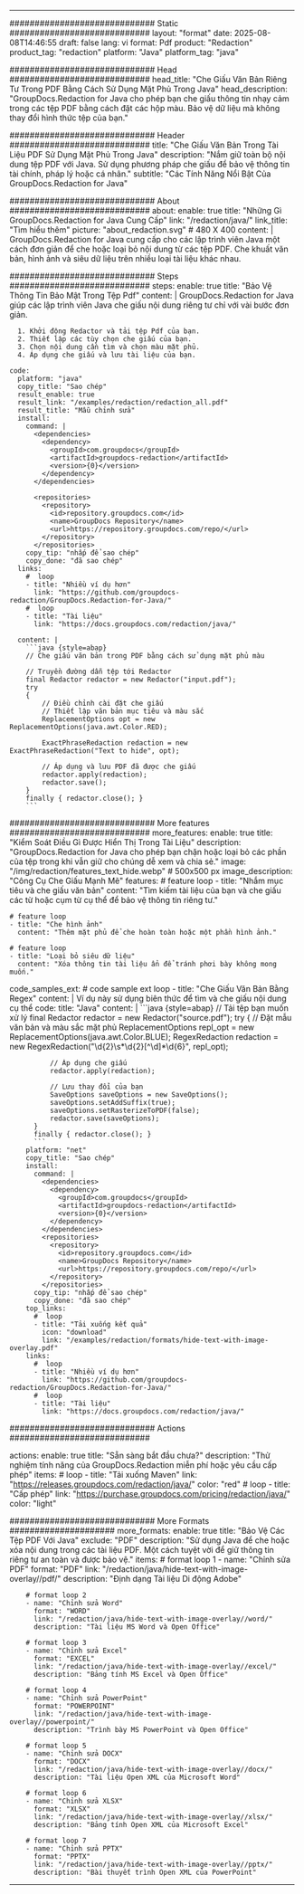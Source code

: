 
---
############################# Static ############################
layout: "format"
date:  2025-08-08T14:46:55
draft: false
lang: vi
format: Pdf
product: "Redaction"
product_tag: "redaction"
platform: "Java"
platform_tag: "java"

############################# Head ############################
head_title: "Che Giấu Văn Bản Riêng Tư Trong PDF Bằng Cách Sử Dụng Mặt Phủ Trong Java"
head_description: "GroupDocs.Redaction for Java cho phép bạn che giấu thông tin nhạy cảm trong các tệp PDF bằng cách đặt các hộp màu. Bảo vệ dữ liệu mà không thay đổi hình thức tệp của bạn."

############################# Header ############################
title: "Che Giấu Văn Bản Trong Tài Liệu PDF Sử Dụng Mặt Phủ Trong Java" 
description: "Nắm giữ toàn bộ nội dung tệp PDF với Java. Sử dụng phương pháp che giấu để bảo vệ thông tin tài chính, pháp lý hoặc cá nhân."
subtitle: "Các Tính Năng Nổi Bật Của GroupDocs.Redaction for Java" 

############################# About ############################
about:
    enable: true
    title: "Những Gì GroupDocs.Redaction for Java Cung Cấp"
    link: "/redaction/java/"
    link_title: "Tìm hiểu thêm"
    picture: "about_redaction.svg" # 480 X 400
    content: |
       GroupDocs.Redaction for Java cung cấp cho các lập trình viên Java một cách đơn giản để che hoặc loại bỏ nội dung từ các tệp PDF. Che khuất văn bản, hình ảnh và siêu dữ liệu trên nhiều loại tài liệu khác nhau.

############################# Steps ############################
steps:
    enable: true
    title: "Bảo Vệ Thông Tin Bảo Mật Trong Tệp Pdf"
    content: |
      GroupDocs.Redaction for Java giúp các lập trình viên Java che giấu nội dung riêng tư chỉ với vài bước đơn giản.
      
      1. Khởi động Redactor và tải tệp Pdf của bạn.
      2. Thiết lập các tùy chọn che giấu của bạn.
      3. Chọn nội dung cần tìm và chọn màu mặt phủ.
      4. Áp dụng che giấu và lưu tài liệu của bạn.
   
    code:
      platform: "java"
      copy_title: "Sao chép"
      result_enable: true
      result_link: "/examples/redaction/redaction_all.pdf"
      result_title: "Mẫu chỉnh sửa"
      install:
        command: |
          <dependencies>
            <dependency>
              <groupId>com.groupdocs</groupId>
              <artifactId>groupdocs-redaction</artifactId>
              <version>{0}</version>
            </dependency>
          </dependencies>

          <repositories>
            <repository>
              <id>repository.groupdocs.com</id>
              <name>GroupDocs Repository</name>
              <url>https://repository.groupdocs.com/repo/</url>
            </repository>
          </repositories>
        copy_tip: "nhấp để sao chép"
        copy_done: "đã sao chép"
      links:
        #  loop
        - title: "Nhiều ví dụ hơn"
          link: "https://github.com/groupdocs-redaction/GroupDocs.Redaction-for-Java/"
        #  loop
        - title: "Tài liệu"
          link: "https://docs.groupdocs.com/redaction/java/"
          
      content: |
        ```java {style=abap}
        // Che giấu văn bản trong PDF bằng cách sử dụng mặt phủ màu

        // Truyền đường dẫn tệp tới Redactor
        final Redactor redactor = new Redactor("input.pdf");
        try
        {
            // Điều chỉnh cài đặt che giấu
            // Thiết lập văn bản mục tiêu và màu sắc
            ReplacementOptions opt = new ReplacementOptions(java.awt.Color.RED);
            
            ExactPhraseRedaction redaction = new ExactPhraseRedaction("Text to hide", opt);

            // Áp dụng và lưu PDF đã được che giấu
            redactor.apply(redaction);
            redactor.save();
        }
        finally { redactor.close(); }
        ```            


############################# More features ############################
more_features:
  enable: true
  title: "Kiểm Soát Điều Gì Được Hiển Thị Trong Tài Liệu"
  description: "GroupDocs.Redaction for Java cho phép bạn chặn hoặc loại bỏ các phần của tệp trong khi vẫn giữ cho chúng dễ xem và chia sẻ."
  image: "/img/redaction/features_text_hide.webp" # 500x500 px
  image_description: "Công Cụ Che Giấu Mạnh Mẽ"
  features:
    # feature loop
    - title: "Nhắm mục tiêu và che giấu văn bản"
      content: "Tìm kiếm tài liệu của bạn và che giấu các từ hoặc cụm từ cụ thể để bảo vệ thông tin riêng tư."

    # feature loop
    - title: "Che hình ảnh"
      content: "Thêm mặt phủ để che hoàn toàn hoặc một phần hình ảnh."

    # feature loop
    - title: "Loại bỏ siêu dữ liệu"
      content: "Xóa thông tin tài liệu ẩn để tránh phơi bày không mong muốn."
      
  code_samples_ext:
    # code sample ext loop
    - title: "Che Giấu Văn Bản Bằng Regex"
      content: |
        Ví dụ này sử dụng biên thức để tìm và che giấu nội dung cụ thể
      code:
        title: "Java"
        content: |
          ```java {style=abap}
          //  Tải tệp bạn muốn xử lý
          final Redactor redactor = new Redactor("source.pdf");
          try
          {
              // Đặt mẫu văn bản và màu sắc mặt phủ
              ReplacementOptions repl_opt = new ReplacementOptions(java.awt.Color.BLUE);
              RegexRedaction redaction = new RegexRedaction("\\d{2}\\s*\\d{2}[^\\d]*\\d{6}", repl_opt);
              
              // Áp dụng che giấu
              redactor.apply(redaction);

              // Lưu thay đổi của bạn
              SaveOptions saveOptions = new SaveOptions();
              saveOptions.setAddSuffix(true);
              saveOptions.setRasterizeToPDF(false);
              redactor.save(saveOptions);
          }
          finally { redactor.close(); }
          ```
        platform: "net"
        copy_title: "Sao chép"
        install:
          command: |
            <dependencies>
              <dependency>
                <groupId>com.groupdocs</groupId>
                <artifactId>groupdocs-redaction</artifactId>
                <version>{0}</version>
              </dependency>
            </dependencies>
            <repositories>
              <repository>
                <id>repository.groupdocs.com</id>
                <name>GroupDocs Repository</name>
                <url>https://repository.groupdocs.com/repo/</url>
              </repository>
            </repositories>
          copy_tip: "nhấp để sao chép"
          copy_done: "đã sao chép"
        top_links:
          #  loop
          - title: "Tải xuống kết quả"
            icon: "download"
            link: "/examples/redaction/formats/hide-text-with-image-overlay.pdf"
        links:
          #  loop
          - title: "Nhiều ví dụ hơn"
            link: "https://github.com/groupdocs-redaction/GroupDocs.Redaction-for-Java/"
          #  loop
          - title: "Tài liệu"
            link: "https://docs.groupdocs.com/redaction/java/"


############################# Actions ############################

actions:
  enable: true
  title: "Sẵn sàng bắt đầu chưa?"
  description: "Thử nghiệm tính năng của GroupDocs.Redaction miễn phí hoặc yêu cầu cấp phép"
  items:
    #  loop
    - title: "Tải xuống Maven"
      link: "https://releases.groupdocs.com/redaction/java/"
      color: "red"
        #  loop
    - title: "Cấp phép"
      link: "https://purchase.groupdocs.com/pricing/redaction/java/"
      color: "light"


############################# More Formats #####################
more_formats:
    enable: true
    title: "Bảo Vệ Các Tệp PDF Với Java"
    exclude: "PDF"
    description: "Sử dụng Java để che hoặc xóa nội dung trong các tài liệu PDF. Một cách tuyệt vời để giữ thông tin riêng tư an toàn và được bảo vệ."
    items: 
        # format loop 1
        - name: "Chỉnh sửa PDF"
          format: "PDF"
          link: "/redaction/java/hide-text-with-image-overlay//pdf/"
          description: "Định dạng Tài liệu Di động Adobe"

        # format loop 2
        - name: "Chỉnh sửa Word"
          format: "WORD"
          link: "/redaction/java/hide-text-with-image-overlay//word/"
          description: "Tài liệu MS Word và Open Office"
          
        # format loop 3
        - name: "Chỉnh sửa Excel"
          format: "EXCEL"
          link: "/redaction/java/hide-text-with-image-overlay//excel/"
          description: "Bảng tính MS Excel và Open Office"

        # format loop 4
        - name: "Chỉnh sửa PowerPoint"
          format: "POWERPOINT"
          link: "/redaction/java/hide-text-with-image-overlay//powerpoint/"
          description: "Trình bày MS PowerPoint và Open Office"

        # format loop 5
        - name: "Chỉnh sửa DOCX"
          format: "DOCX"
          link: "/redaction/java/hide-text-with-image-overlay//docx/"
          description: "Tài liệu Open XML của Microsoft Word"
          
        # format loop 6
        - name: "Chỉnh sửa XLSX"
          format: "XLSX"
          link: "/redaction/java/hide-text-with-image-overlay//xlsx/"
          description: "Bảng tính Open XML của Microsoft Excel"
          
        # format loop 7
        - name: "Chỉnh sửa PPTX"
          format: "PPTX"
          link: "/redaction/java/hide-text-with-image-overlay//pptx/"
          description: "Bài thuyết trình Open XML của PowerPoint"


---